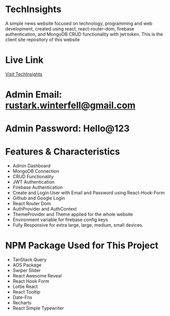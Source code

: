 
# TechInsights
A simple news website focused on technology, programming and web development, created using react, react-router-dom, firebase authentication, and MongoDB CRUD functionality with jwt token. This is the client site repository of this website

# Live Link
[Visit TechInsights](https://tech-insights-d2159.web.app)

# Admin Email: rustark.winterfell@gmail.com
# Admin Password: Hello@123


# Features & Characteristics
-  Admin Dashboard
-  MongoDB Connection
-  CRUD Functionality
-  JWT Authentication
-  Firebase Authentication
-  Create and Login User with Email and Password using React-Hook-Form
-  Github and Google Login
-  React Router Dom
-  AuthProvider and AuthContext
-  ThemeProvider and Theme applied for the whole website
-  Environment variable for firebase config keys
-  Fully Responsive for extra large, large, medium, small devices.



# NPM Package Used for This Project
-  TanStack Query
-  AOS Package
-  Swiper Slider
-  React Awesome Reveal
-  React Hook Form
-  Lottie React
-  React Tooltip
-  Date-Fns
-  Recharts
-  React Simple Typewriter
